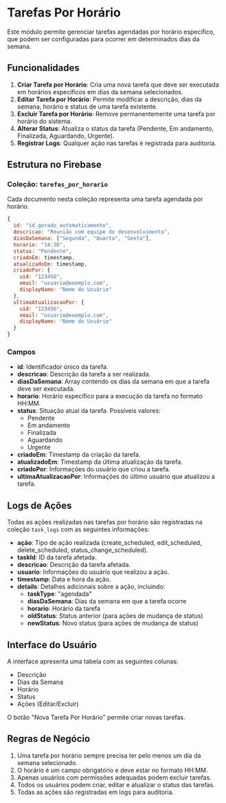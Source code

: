 # Tarefas Por Horário

Este módulo permite gerenciar tarefas agendadas por horário específico, que podem ser configuradas para ocorrer em determinados dias da semana.

## Funcionalidades

1. **Criar Tarefa por Horário**: Cria uma nova tarefa que deve ser executada em horários específicos em dias da semana selecionados.
2. **Editar Tarefa por Horário**: Permite modificar a descrição, dias da semana, horário e status de uma tarefa existente.
3. **Excluir Tarefa por Horário**: Remove permanentemente uma tarefa por horário do sistema.
4. **Alterar Status**: Atualiza o status da tarefa (Pendente, Em andamento, Finalizada, Aguardando, Urgente).
5. **Registrar Logs**: Qualquer ação nas tarefas é registrada para auditoria.

## Estrutura no Firebase

### Coleção: `tarefas_por_horario`

Cada documento nesta coleção representa uma tarefa agendada por horário.

```javascript
{
  id: "id_gerado_automaticamente",
  descricao: "Reunião com equipe de desenvolvimento",
  diasDaSemana: ["Segunda", "Quarta", "Sexta"],
  horario: "14:30",
  status: "Pendente",
  criadoEm: timestamp,
  atualizadoEm: timestamp,
  criadoPor: {
    uid: "123456",
    email: "usuario@exemplo.com",
    displayName: "Nome do Usuário"
  },
  ultimaAtualizacaoPor: {
    uid: "123456",
    email: "usuario@exemplo.com",
    displayName: "Nome do Usuário"
  }
}
```

### Campos

- **id**: Identificador único da tarefa.
- **descricao**: Descrição da tarefa a ser realizada.
- **diasDaSemana**: Array contendo os dias da semana em que a tarefa deve ser executada.
- **horario**: Horário específico para a execução da tarefa no formato HH:MM.
- **status**: Situação atual da tarefa. Possíveis valores:
  - Pendente
  - Em andamento
  - Finalizada
  - Aguardando
  - Urgente
- **criadoEm**: Timestamp da criação da tarefa.
- **atualizadoEm**: Timestamp da última atualização da tarefa.
- **criadoPor**: Informações do usuário que criou a tarefa.
- **ultimaAtualizacaoPor**: Informações do último usuário que atualizou a tarefa.

## Logs de Ações

Todas as ações realizadas nas tarefas por horário são registradas na coleção `task_logs` com as seguintes informações:

- **ação**: Tipo de ação realizada (create_scheduled, edit_scheduled, delete_scheduled, status_change_scheduled).
- **taskId**: ID da tarefa afetada.
- **descricao**: Descrição da tarefa afetada.
- **usuario**: Informações do usuário que realizou a ação.
- **timestamp**: Data e hora da ação.
- **details**: Detalhes adicionais sobre a ação, incluindo:
  - **taskType**: "agendada"
  - **diasDaSemana**: Dias da semana em que a tarefa ocorre
  - **horario**: Horário da tarefa
  - **oldStatus**: Status anterior (para ações de mudança de status)
  - **newStatus**: Novo status (para ações de mudança de status)

## Interface do Usuário

A interface apresenta uma tabela com as seguintes colunas:
- Descrição
- Dias da Semana
- Horário
- Status
- Ações (Editar/Excluir)

O botão "Nova Tarefa Por Horário" permite criar novas tarefas.

## Regras de Negócio

1. Uma tarefa por horário sempre precisa ter pelo menos um dia da semana selecionado.
2. O horário é um campo obrigatório e deve estar no formato HH:MM.
3. Apenas usuários com permissões adequadas podem excluir tarefas.
4. Todos os usuários podem criar, editar e atualizar o status das tarefas.
5. Todas as ações são registradas em logs para auditoria. 